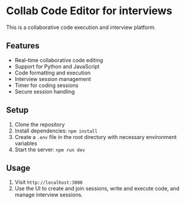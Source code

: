 # Collab Code Editor for interviews

This is a collaborative code execution and interview platform.

## Features

- Real-time collaborative code editing
- Support for Python and JavaScript
- Code formatting and execution
- Interview session management
- Timer for coding sessions
- Secure session handling

## Setup

1. Clone the repository
2. Install dependencies: `npm install`
3. Create a `.env` file in the root directory with necessary environment variables
4. Start the server: `npm run dev`

## Usage

1. Visit `http://localhost:3000`
2. Use the UI to create and join sessions, write and execute code, and manage interview sessions.

